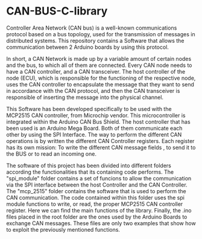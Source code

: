 # CAN-BUS-C-library

<p>Controller Area Network (CAN bus) is a well-known communications protocol based on a bus topology,
used for the transmission of messages in distributed systems. This repository contains a Software that
allows the communication between 2 Arduino boards by using this protocol.</p>

<p>In short, a CAN Network is made up by a variable amount of certain nodes and the bus, to which all of them are connected.
Every CAN node needs to have a CAN controller, and a CAN transceiver. The host controller of the node (ECU), which is 
responsible for the functioning of the respective node, uses the CAN controller to encapsulate the message that they want
to send in accordance with the CAN protocol, and then the CAN transceiver is responsible of inserting the message into the 
physical channel.</p> 

<p>This Software has been developed specifically to be used with the MCP2515 CAN controller, from Microchip vendor. This 
microcontroller is integrated within the Arduino CAN Bus Shield. The host controller that has been used is an Arduino Mega
Board. Both of them communicate each other by using the SPI Interface. The way to perform the different CAN operations is 
by written the different CAN Controller registers. Each register has its own mission: To write the different CAN message fields
, to send it to the BUS or to read an incoming one.</p>

<p>The software of this project has been divided into different folders according the functionalities that its containing code
performs. The "spi_module" folder contains a set of funcions to allow the communication via the SPI interface between the host 
Controller and the CAN Controller. The "mcp_2515" folder contains the software that is used to perform the CAN
communication. The code contained within this folder uses the spi module functions to write, or read, the proper MCP2515 CAN 
controller register. Here we can find the main functions of the library. Finally, the .ino files placed in the root folder are the ones used by the Arduino Boards to exchange CAN
messages. These files are only two examples that show how to exploit the previously mentioned functions.</p>



